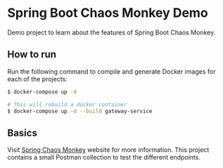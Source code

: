 # Spring Boot Chaos Monkey Demo

Demo project to learn about the features of Spring Boot Chaos Monkey.

## How to run

Run the following command to compile and generate Docker images for each of the projects:

```sh
$ docker-compose up -d
```

```sh
# This will rebuild a docker container
$ docker-compose up -d --build gateway-service
```

## Basics

Visit [Spring Chaos Monkey](https://codecentric.github.io/chaos-monkey-spring-boot/) website for more information. This project contains a small Postman collection to test the different endpoints.